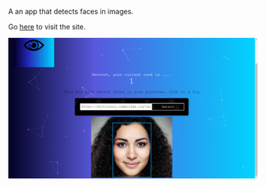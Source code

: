 A an app that detects faces in images.


Go [here](https://face-seeker.herokuapp.com) to visit the site.


![Main Page](Face-Seeker.png)
